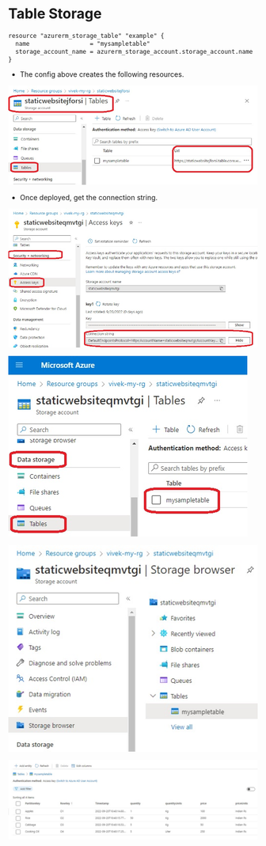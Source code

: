 # Table Storage

```
resource "azurerm_storage_table" "example" {
  name                 = "mysampletable"
  storage_account_name = azurerm_storage_account.storage_account.name
}

```

- The config above creates the following resources.

![Table Storage](./images/1TableStorage1.jpg)

- Once deployed, get the connection string.

![Table Storage](./images/1TableStorage2.jpg)



![Table Storage](./images/1TableStorage3.jpg)

![Table Storage](./images/1TableStorage4.jpg)

![Table Storage](./images/1TableStorage5.jpg)

